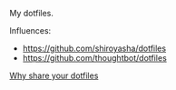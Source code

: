 My dotfiles.

Influences:
- https://github.com/shiroyasha/dotfiles
- https://github.com/thoughtbot/dotfiles

[Why share your dotfiles](http://zachholman.com/2010/08/dotfiles-are-meant-to-be-forked/)

